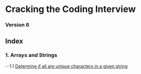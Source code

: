 # Cracking the Coding Interview

### Version 6

## Index

### 1. Arrays and Strings
⋅⋅⋅1.1 [Determine if all are unique characters in a given string](https://github.com/sachin-rajput/ctci-v6-solutions/blob/master/ch1_Arrays_Strings/q1.1.py)

